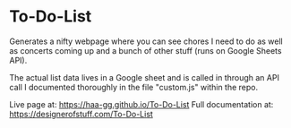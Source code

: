 # To-Do-List
Generates a nifty webpage where you can see chores I need to do as well as concerts coming up and a bunch of other stuff (runs on Google Sheets API).

The actual list data lives in a Google sheet and is called in through an API call I documented thoroughly in the file "custom.js" within the repo.

Live page at: https://haa-gg.github.io/To-Do-List
Full documentation at: https://designerofstuff.com/To-Do-List
